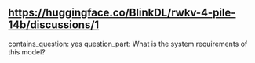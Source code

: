 ## https://huggingface.co/BlinkDL/rwkv-4-pile-14b/discussions/1

contains_question: yes
question_part: What is the system requirements of this model?